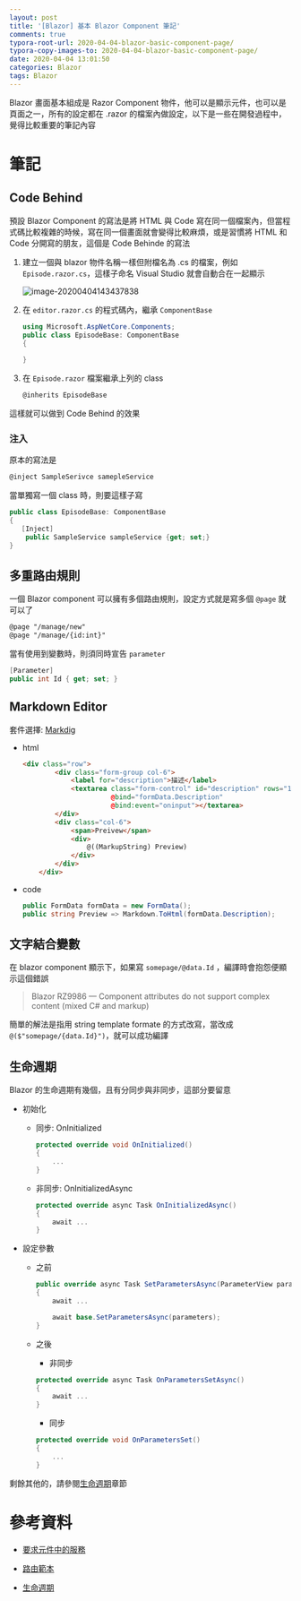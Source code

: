```yaml
---
layout: post
title: '[Blazor] 基本 Blazor Component 筆記'
comments: true
typora-root-url: 2020-04-04-blazor-basic-component-page/
typora-copy-images-to: 2020-04-04-blazor-basic-component-page/
date: 2020-04-04 13:01:50
categories: Blazor
tags: Blazor
---
```


Blazor 畫面基本組成是 Razor Component 物件，他可以是顯示元件，也可以是頁面之一，所有的設定都在 .razor 的檔案內做設定，以下是一些在開發過程中，覺得比較重要的筆記內容

<!-- more -->

# 筆記

## Code Behind

預設 Blazor Component 的寫法是將 HTML 與 Code 寫在同一個檔案內，但當程式碼比較複雜的時候，寫在同一個畫面就會變得比較麻煩，或是習慣將 HTML 和 Code 分開寫的朋友，這個是 Code Behinde 的寫法

1. 建立一個與 blazor 物件名稱一樣但附檔名為 .cs 的檔案，例如 `Episode.razor.cs`，這樣子命名 Visual Studio 就會自動合在一起顯示

   ![image-20200404143437838](image-20200404143437838.png)

2. 在 `editor.razor.cs` 的程式碼內，繼承 `ComponentBase`

   ```csharp
   using Microsoft.AspNetCore.Components;
   public class EpisodeBase: ComponentBase
   {
       
   }
   ```

3. 在 `Episode.razor` 檔案繼承上列的 class

   ```html
   @inherits EpisodeBase
   ```

這樣就可以做到 Code Behind 的效果

### 注入

原本的寫法是

```html
@inject SampleSerivce samepleService
```

當單獨寫一個 class 時，則要這樣子寫

```csharp
public class EpisodeBase: ComponentBase
{
   [Inject]
    public SampleService sampleService {get; set;}
}
```



## 多重路由規則

一個 Blazor component 可以擁有多個路由規則，設定方式就是寫多個 `@page` 就可以了

```html
@page "/manage/new"
@page "/manage/{id:int}"
```

當有使用到變數時，則須同時宣告 `parameter`

```csharp
[Parameter]
public int Id { get; set; }
```



## Markdown Editor

套件選擇: [Markdig](https://github.com/lunet-io/markdig)

* html

  ```html
  <div class="row">
          <div class="form-group col-6">
              <label for="description">描述</label>
              <textarea class="form-control" id="description" rows="10"
                        @bind="formData.Description"
                        @bind:event="oninput"></textarea>
          </div>
          <div class="col-6">
              <span>Preivew</span>
              <div>
                  @((MarkupString) Preview)
              </div>
          </div>
      </div>
  ```

* code

  ```csharp
  public FormData formData = new FormData();
  public string Preview => Markdown.ToHtml(formData.Description);
  ```

## 文字結合變數

在 blazor component 顯示下，如果寫 `somepage/@data.Id` ，編譯時會抱怨便顯示這個錯誤

> Blazor RZ9986 — Component attributes do not support complex content (mixed C# and markup)

簡單的解法是指用 string template formate 的方式改寫，當改成 `@($"somepage/{data.Id}")`，就可以成功編譯

## 生命週期

Blazor 的生命週期有幾個，且有分同步與非同步，這部分要留意

* 初始化

  * 同步: OnInitialized

    ```csharp
    protected override void OnInitialized()
    {
        ...
    }
    ```

  * 非同步: OnInitializedAsync

    ```csharp
    protected override async Task OnInitializedAsync()
    {
        await ...
    }
    ```

* 設定參數

  * 之前

    ```csharp
    public override async Task SetParametersAsync(ParameterView parameters)
    {
        await ...
    
        await base.SetParametersAsync(parameters);
    }
    ```

  * 之後

    * 非同步

    ```csharp
    protected override async Task OnParametersSetAsync()
    {
        await ...
    }
    ```

    * 同步

    ```csharp
    protected override void OnParametersSet()
    {
        ...
    }
    ```

剩餘其他的，請參閱[生命週期](https://docs.microsoft.com/zh-tw/aspnet/core/blazor/lifecycle?view=aspnetcore-3.1)章節

# 參考資料

* [要求元件中的服務](https://docs.microsoft.com/zh-tw/aspnet/core/blazor/dependency-injection?view=aspnetcore-3.1#request-a-service-in-a-component)

* [路由範本](https://docs.microsoft.com/zh-tw/aspnet/core/blazor/routing?view=aspnetcore-3.1#route-templates)

* [生命週期](https://docs.microsoft.com/zh-tw/aspnet/core/blazor/lifecycle?view=aspnetcore-3.1)

  